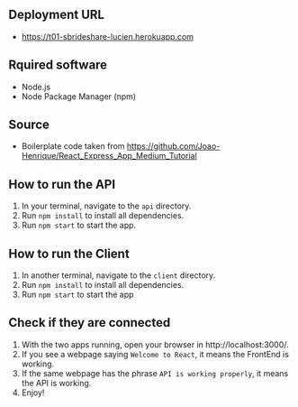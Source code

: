 ## Deployment URL
* https://t01-sbrideshare-lucien.herokuapp.com

## Rquired software
* Node.js
* Node Package Manager (npm)

## Source
* Boilerplate code taken from https://github.com/Joao-Henrique/React_Express_App_Medium_Tutorial

## How to run the API
1. In your terminal, navigate to the `api` directory.
2. Run `npm install` to install all dependencies.
3. Run `npm start` to start the app.

## How to run the Client
1. In another terminal, navigate to the `client` directory.
2. Run `npm install` to install all dependencies.
3. Run `npm start` to start the app

## Check if they are connected
1. With the two apps running, open your browser in http://localhost:3000/.
2. If you see a webpage saying `Welcome to React`, it means the FrontEnd is working.
3. If the same webpage has the phrase `API is working properly`, it means the API is working.
4. Enjoy!
